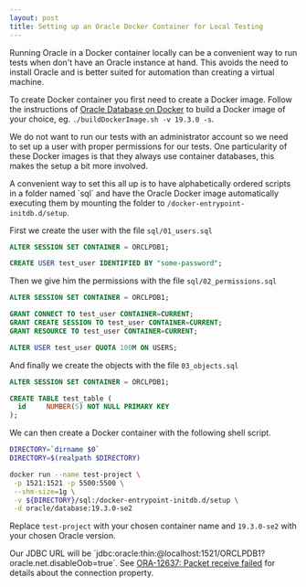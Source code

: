 ```yaml
---
layout: post
title: Setting up an Oracle Docker Container for Local Testing
---
```


Running Oracle in a Docker container locally can be a convenient way to run tests when don't have an Oracle instance at hand. This avoids the need to install Oracle and is better suited for automation than creating a virtual machine.

To create Docker container you first need to create a Docker image. Follow the instructions of [Oracle Database on Docker](https://github.com/oracle/docker-images/tree/master/OracleDatabase/SingleInstance) to build a Docker image of your choice, eg. `./buildDockerImage.sh -v 19.3.0 -s`.

We do not want to run our tests with an administrator account so we need to set up a user with proper permissions for our tests. One particularity of these Docker images is that they always use container databases, this makes the setup a bit more involved.

A convenient way to set this all up is to have alphabetically ordered scripts in a folder named ´sql´ and have the Oracle Docker image automatically executing them by mounting the folder to `/docker-entrypoint-initdb.d/setup`.

First we create the user with the file `sql/01_users.sql`

```sql
ALTER SESSION SET CONTAINER = ORCLPDB1;

CREATE USER test_user IDENTIFIED BY "some-password";
```

Then we give him the permissions with the file `sql/02_permissions.sql`

```sql
ALTER SESSION SET CONTAINER = ORCLPDB1;

GRANT CONNECT TO test_user CONTAINER=CURRENT;
GRANT CREATE SESSION TO test_user CONTAINER=CURRENT;
GRANT RESOURCE TO test_user CONTAINER=CURRENT;

ALTER USER test_user QUOTA 100M ON USERS;
```

And finally we create the objects with the file `03_objects.sql`

```sql
ALTER SESSION SET CONTAINER = ORCLPDB1;

CREATE TABLE test_table (
  id     NUMBER(5) NOT NULL PRIMARY KEY
);

```

We can then create a Docker container with the following shell script.

```sh
DIRECTORY=`dirname $0`
DIRECTORY=$(realpath $DIRECTORY)

docker run --name test-project \
 -p 1521:1521 -p 5500:5500 \
 --shm-size=1g \
 -v ${DIRECTORY}/sql:/docker-entrypoint-initdb.d/setup \
 -d oracle/database:19.3.0-se2
```

Replace `test-project` with your chosen container name and `19.3.0-se2` with your chosen Oracle version.

Our JDBC URL will be ´jdbc:oracle:thin:@localhost:1521/ORCLPDB1?oracle.net.disableOob=true´. See [ORA-12637: Packet receive failed](https://github.com/oracle/docker-images/blob/master/OracleDatabase/SingleInstance/FAQ.md#ora-12637-packet-receive-failed) for details about the connection property.

